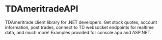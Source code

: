 # TDAmeritradeAPI
TDAmeritrade client library for .NET developers. Get stock quotes, account information, post trades, connect to TD websocket endpoints for realtime data, and much more! Examples provided for console app and ASP.NET.
